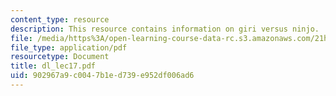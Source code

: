```yaml
---
content_type: resource
description: This resource contains information on giri versus ninjo.
file: /media/https%3A/open-learning-course-data-rc.s3.amazonaws.com/21h-522-japan-in-the-age-of-the-samurai-history-and-film-fall-2006/902967a9c0047b1ed739e952df006ad6_dl_lec17.pdf
file_type: application/pdf
resourcetype: Document
title: dl_lec17.pdf
uid: 902967a9-c004-7b1e-d739-e952df006ad6
---
```


